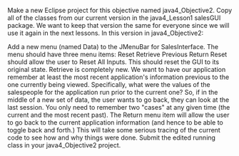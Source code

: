 
Make a new Eclipse project for this objective named java4_Objective2. Copy all of the classes from our current version in the java4_Lesson1 salesGUI package. We want to keep that version the same for everyone since we will use it again in the next lessons.
In this version in java4_Objective2:

Add a new menu (named Data) to the JMenuBar for SalesInterface.
The menu should have three menu items:
Reset
Retrieve Previous
Return
Reset should allow the user to Reset All Inputs. This should reset the GUI to its original state.
Retrieve is completely new. We want to have our application remember at least the most recent application's information previous to the one currently being viewed. Specifically, what were the values of the salespeople for the application run prior to the current one?
So, if in the middle of a new set of data, the user wants to go back, they can look at the last session. You only need to remember two "cases" at any given time (the current and the most recent past).
The Return menu item will allow the user to go back to the current application information (and hence to be able to toggle back and forth.)
This will take some serious tracing of the current code to see how and why things were done.
Submit the edited running class in your java4_Objective2 project.